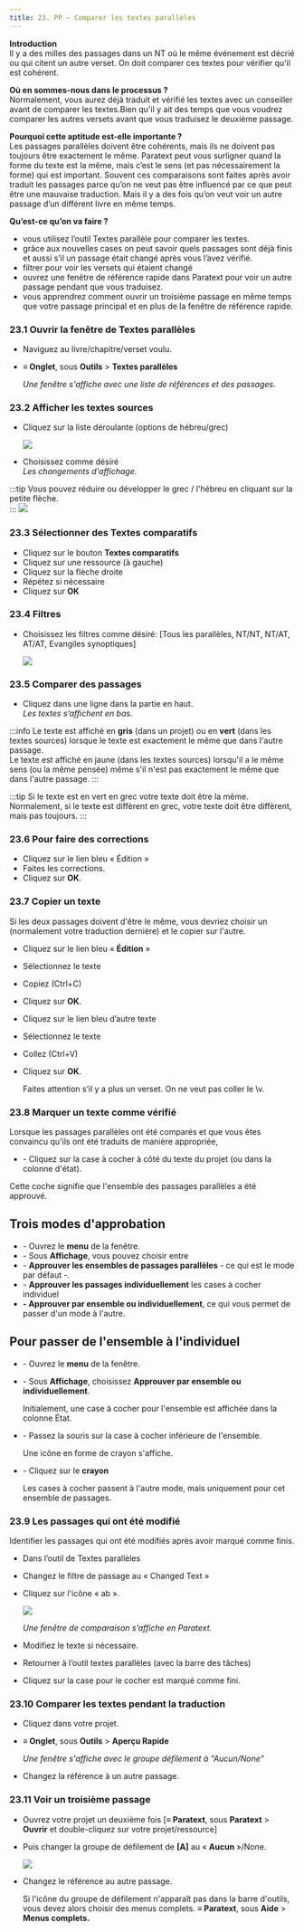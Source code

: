 ```yaml
---
title: 23. PP – Comparer les textes parallèles
---
```

**Introduction**  
Il y a des milles des passages dans un NT où le même événement est décrié ou qui citent un autre verset. On doit comparer ces textes pour vérifier qu’il est cohérent.

**Où en sommes-nous dans le processus ?**  
Normalement, vous aurez déjà traduit et vérifié les textes avec un conseiller avant de comparer les textes.Bien qu'il y ait des temps que vous voudrez comparer les autres versets avant que vous traduisez le deuxième passage.

**​Pourquoi cette aptitude est-elle importante ?**  
Les passages parallèles doivent être cohérents, mais ils ne doivent pas toujours être exactement le même. Paratext peut vous surligner quand la forme du texte est la même, mais c’est le sens (et pas nécessairement la forme) qui est important. Souvent ces comparaisons sont faites après avoir traduit les passages parce qu’on ne veut pas être influencé par ce que peut être une mauvaise traduction. Mais il y a des fois qu’on veut voir un autre passage d’un différent livre en même temps.

**​Qu’est-ce qu’on va faire ?**  
-   vous utilisez l’outil Textes parallèle pour comparer les textes.
-   grâce aux nouvelles cases on peut savoir quels passages sont déjà finis et aussi s’il un passage était changé après vous l’avez vérifié.
-   filtrer pour voir les versets qui étaient changé
-   ouvrez une fenêtre de référence rapide dans Paratext pour voir un autre passage pendant que vous traduisez.
-   vous apprendrez comment ouvrir un troisième passage en même temps que votre passage principal et en plus de la fenêtre de référence rapide.

### 23.1 Ouvrir la fenêtre de Textes parallèles

-   Naviguez au livre/chapitre/verset voulu.
-   **≡ Onglet**, sous **Outils** \> **Textes parallèles**

    *Une fenêtre s'affiche avec une liste de références et des passages.*

### 23.2 Afficher les textes sources

-   Cliquez sur la liste déroulante (options de hébreu/grec)

    ![](../media/504f2c586a5f600b2d49456ab9edd114.png)

-   Choisissez comme désiré  
    *Les changements d'affichage.*

:::tip
Vous pouvez réduire ou développer le grec / l'hébreu en cliquant sur la petite flèche.  
:::
   ![](../media/parallel-passage-greek-collapse.png)


### 23.3 Sélectionner des Textes comparatifs

-   Cliquez sur le bouton **Textes comparatifs**
-   Cliquez sur une ressource (à gauche)
-   Cliquez sur la flèche droite
-   Répétez si nécessaire
-   Cliquez sur **OK**

### 23.4 Filtres

-   Choisissez les filtres comme désiré: [Tous les parallèles, NT/NT, NT/AT, AT/AT, Evangiles synoptiques]

    ![](../media/ca8547e13eaa5c826b46c1f9e1d8e52e.png)

### 23.5 Comparer des passages

-   Cliquez dans une ligne dans la partie en haut.  
    *Les textes s’affichent en bas.*

:::info
Le texte est affiché en **gris** (dans un projet) ou en **vert** (dans les textes sources) lorsque le texte est exactement le même que dans l'autre passage.  
Le texte est affiché en jaune (dans les textes sources) lorsqu'il a le même sens (ou la même pensée) même s'il n'est pas exactement le même que dans l'autre passage.
:::


:::tip
Si le texte est en vert en grec votre texte doit être la même.
Normalement, si le texte est diffèrent en grec, votre texte doit être diffèrent, mais pas toujours.
:::

### 23.6 Pour faire des corrections

-   Cliquez sur le lien bleu « Édition »
-   Faites les corrections.
-   Cliquez sur **OK**.

### 23.7 Copier un texte

Si les deux passages doivent d'être le même, vous devriez choisir un (normalement votre traduction dernière) et le copier sur l'autre.

-   Cliquez sur le lien bleu « **Édition** »
-   Sélectionnez le texte
-   Copiez (Ctrl+C)
-   Cliquez sur **OK**.
-   Cliquez sur le lien bleu d’autre texte
-   Sélectionnez le texte
-   Collez (Ctrl+V)
-   Cliquez sur **OK**.

    Faites attention s’il y a plus un verset. On ne veut pas coller le \\v.

### 23.8 Marquer un texte comme vérifié

Lorsque les passages parallèles ont été comparés et que vous êtes convaincu qu'ils ont été traduits de manière appropriée,

-   \- Cliquez sur la case à cocher à côté du texte du projet (ou dans la colonne d'état).

Cette coche signifie que l'ensemble des passages parallèles a été approuvé.

## Trois modes d'approbation

-   \- Ouvrez le **menu** de la fenêtre.
-   \- Sous **Affichage**, vous pouvez choisir entre
-   \- **Approuver les ensembles de passages parallèles** - ce qui est le mode par défaut -.
-   \- **Approuver les passages individuellement** les cases à cocher individuel
-   **- Approuver par ensemble ou individuellement**, ce qui vous permet de passer d'un mode à l'autre.

## Pour passer de l'ensemble à l'individuel

-   \- Ouvrez le **menu** de la fenêtre.
-   \- Sous **Affichage**, choisissez **Approuver par ensemble ou individuellement**.

    Initialement, une case à cocher pour l'ensemble est affichée dans la colonne État.

-   \- Passez la souris sur la case à cocher inférieure de l'ensemble.

    Une icône en forme de crayon s'affiche.

-   \- Cliquez sur le **crayon**

    Les cases à cocher passent à l'autre mode, mais uniquement pour cet ensemble de passages.


### 23.9 Les passages qui ont été modifié

Identifier les passages qui ont été modifiés après avoir marqué comme finis.

-   Dans l’outil de Textes parallèles
-   Changez le filtre de passage au « Changed Text »
-   Cliquez sur l'icône « ab ».

    ![](../media/7b561a763ccc098910a7941d503a86aa.png)

    *Une fenêtre de comparaison s’affiche en Paratext.*

-   Modifiez le texte si nécessaire.
-   Retourner à l’outil textes parallèles (avec la barre des tâches)
-   Cliquez sur la case pour le cocher est marqué comme fini.

### 23.10 Comparer les textes pendant la traduction

-   Cliquez dans votre projet.
-   **≡ Onglet**, sous **Outils** \> **Aperçu Rapide**

    *Une fenêtre s'affiche avec le groupe défilement à "Aucun/None"*

-   Changez la référence à un autre passage.

### 23.11 Voir un troisième passage

-   Ouvrez votre projet un deuxième fois [**≡ Paratext**, sous **Paratext** \> **Ouvrir** et double-cliquez sur votre projet/ressource]
-   Puis changer la groupe de défilement de **[A]** au « **Aucun** »/None.

    ![](../media/da972f21711957b32071c8a2a50ebe9a.png)

-   Changez le référence au autre passage.

    Si l'icône du groupe de défilement n'apparaît pas dans la barre d'outils, vous devez alors choisir des menus complets. **≡ Paratext**, sous **Aide** \> **Menus complets.**
